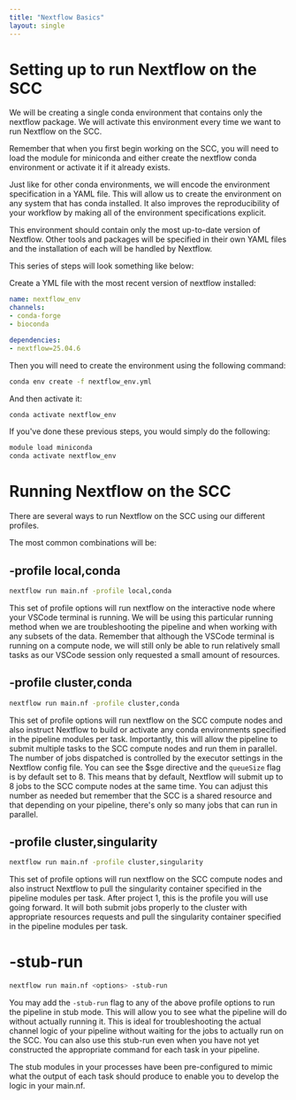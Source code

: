 ```yaml
---
title: "Nextflow Basics"
layout: single
--- 
```


# Setting up to run Nextflow on the SCC

We will be creating a single conda environment that contains only the nextflow
package. We will activate this environment every time we want to run Nextflow 
on the SCC.

Remember that when you first begin working on the SCC, you will need to load
the module for miniconda and either create the nextflow conda environment or 
activate it if it already exists. 

Just like for other conda environments, we will encode the environment 
specification in a YAML file. This will allow us to create the environment 
on any system that has conda installed. It also improves the reproducibility 
of your workflow by making all of the environment specifications explicit.

This environment should contain only the most up-to-date version of Nextflow. 
Other tools and packages will be specified in their own YAML files and the 
installation of each will be handled by Nextflow.

This series of steps will look something like below:

Create a YML file with the most recent version of nextflow installed:

```yml
name: nextflow_env
channels:
- conda-forge
- bioconda

dependencies:
- nextflow=25.04.6
```

Then you will need to create the environment using the following command:

```bash
conda env create -f nextflow_env.yml
``` 

And then activate it:

```bash
conda activate nextflow_env
``` 

If you've done these previous steps, you would simply do the following:

```bash
module load miniconda
conda activate nextflow_env
```

# Running Nextflow on the SCC

There are several ways to run Nextflow on the SCC using our different profiles.

The most common combinations will be:

## -profile local,conda

```bash
nextflow run main.nf -profile local,conda
```

This set of profile options will run nextflow on the interactive node where your
VSCode terminal is running. We will be using this particular running method
when we are troubleshooting the pipeline and when working with any subsets of
the data. Remember that although the VSCode terminal is running on a compute node,
we will still only be able to run relatively small tasks as our VSCode session
only requested a small amount of resources.

## -profile cluster,conda

```bash
nextflow run main.nf -profile cluster,conda
```

This set of profile options will run nextflow on the SCC compute nodes and also
instruct Nextflow to build or activate any conda environments specified in the
pipeline modules per task. Importantly, this will allow the pipeline to submit
multiple tasks to the SCC compute nodes and run them in parallel. The number of
jobs dispatched is controlled by the executor settings in the Nextflow config
file. You can see the $sge directive and the `queueSize` flag is by default
set to 8. This means that by default, Nextflow will submit up to 8 jobs to the SCC
compute nodes at the same time. You can adjust this number as needed but remember
that the SCC is a shared resource and that depending on your pipeline, there's only
so many jobs that can run in parallel.

## -profile cluster,singularity

```bash
nextflow run main.nf -profile cluster,singularity
```

This set of profile options will run nextflow on the SCC compute nodes and also
instruct Nextflow to pull the singularity container specified in the pipeline
modules per task. After project 1, this is the profile you will use going forward.
It will both submit jobs properly to the cluster with appropriate resources requests
and pull the singularity container specified in the pipeline modules per task.


# -stub-run

```bash
nextflow run main.nf <options> -stub-run
```

You may add the `-stub-run` flag to any of the above profile options to run the 
pipeline in stub mode. This will allow you to see what the pipeline will do without
actually running it. This is ideal for troubleshooting the actual channel logic
of your pipeline without waiting for the jobs to actually run on the SCC. You can
also use this stub-run even when you have not yet constructed the appropriate
command for each task in your pipeline. 

The stub modules in your processes have been pre-configured to mimic what the
output of each task should produce to enable you to develop the logic in your
main.nf.
